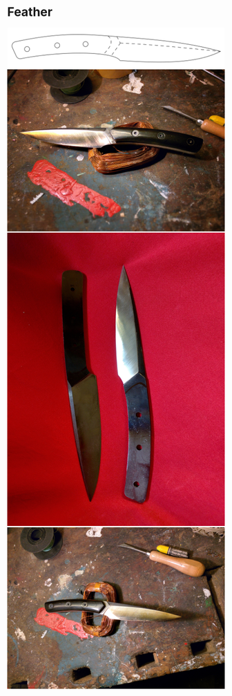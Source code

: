 # Feather
![](feather.svg)
![preview](gallery_3.jpg)
![preview](gallery_1.jpg)
![preview](gallery_2.jpg)
